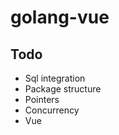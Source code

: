 # golang-vue

## Todo

  - Sql integration
  - Package structure
  - Pointers
  - Concurrency
  - Vue
